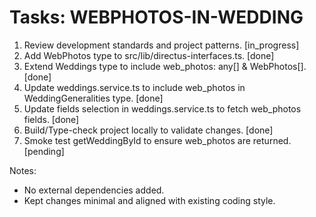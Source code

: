 # Tasks: WEBPHOTOS-IN-WEDDING

1. Review development standards and project patterns. [in_progress]
2. Add WebPhotos type to src/lib/directus-interfaces.ts. [done]
3. Extend Weddings type to include web_photos: any[] & WebPhotos[]. [done]
4. Update weddings.service.ts to include web_photos in WeddingGeneralities type. [done]
5. Update fields selection in weddings.service.ts to fetch web_photos fields. [done]
6. Build/Type-check project locally to validate changes. [done]
7. Smoke test getWeddingById to ensure web_photos are returned. [pending]

Notes:
- No external dependencies added.
- Kept changes minimal and aligned with existing coding style.
